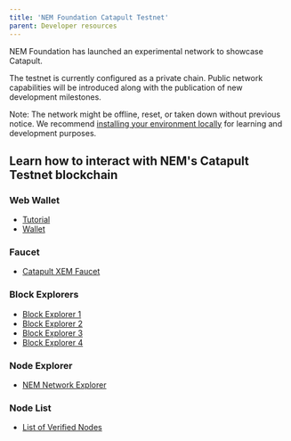 ```yaml
---
title: 'NEM Foundation Catapult Testnet'
parent: Developer resources
---
```


NEM Foundation has launched an experimental network to showcase Catapult.

The testnet is currently configured as a private chain. Public network capabilities will be introduced along with the publication of new development milestones.

Note: The network might be offline, reset, or taken down without previous notice.  We recommend [installing your environment locally](https://github.com/tech-bureau/catapult-service-bootstrap) for learning and development purposes.

## Learn how to interact with NEM's Catapult Testnet blockchain

### Web Wallet

* [Tutorial](https://web.archive.org/web/20210814074405/https://forum.nem.io/t/guide-to-using-nf-catapult-testnet-beta-wallet/22045)
* [Wallet](http://nfwallet.z31.web.core.windows.net/)

### Faucet

* [Catapult XEM Faucet](http://nf-catapult-testnet.herokuapp.com)

### Block Explorers

* [Block Explorer 1](http://3.1.202.148:8000/#/blocks/0)
* [Block Explorer 2](http://52.194.207.217:8000/#/blocks/0)
* [Block Explorer 3](http://47.107.245.217:8000/#/blocks/0)
* [Block Explorer 4](http://13.114.200.132:8000/#/blocks/0)

### Node Explorer

* [NEM Network Explorer](http://3.17.139.170:8080/)

### Node List

* [List of Verified Nodes](https://docs.google.com/document/d/1d71R1WRFZF3Vt8xhfn1sW3N2LyarO8yf7Eb1-qagxBA/edit)
